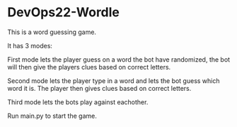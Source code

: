 # DevOps22-Wordle

This is a word guessing game.

It has 3 modes:

First mode lets the player guess on a word the bot have randomized, the bot will then give the players clues based on correct letters.

Second mode lets the player type in a word and lets the bot guess which word it is. The player then gives clues based on correct letters.

Third mode lets the bots play against eachother.

Run main.py to start the game.
